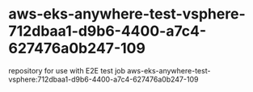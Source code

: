 # aws-eks-anywhere-test-vsphere-712dbaa1-d9b6-4400-a7c4-627476a0b247-109
repository for use with E2E test job aws-eks-anywhere-test-vsphere:712dbaa1-d9b6-4400-a7c4-627476a0b247-109
